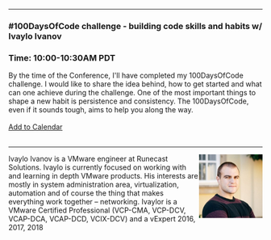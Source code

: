 <style>
  body {background-image:url('github-site-BG.png'); background-repeat: repeat-y; }
  .wrapper {margin-top:75px;}
  header {top:20px!important;
  .session-wrapper{border:1px solid #36373b; border-radius:5px; padding:20px; background-color:##D3D3D3;}
  
</style>
<hr/>

### **#100DaysOfCode challenge - building code skills and habits w/ Ivaylo Ivanov**
### **Time: 10:00-10:30AM PDT**
<div class="session-wrapper">
By the time of the Conference, I'll have completed my 100DaysOfCode challenge. I would like to share the idea behind, how to get started and what can one achieve during the challenge. One of the most important things to shape a new habit is persistence and consistency. The 100DaysOfCode, even if it sounds tough, aims to help you along the way.
<br>
<br> 
<a title="Add to Calendar" class="addeventatc" data-id="hb5085538" href="https://www.addevent.com/event/hb5085538" target="_blank" rel="nofollow">Add to Calendar</a>
        <script type="text/javascript" src="https://addevent.com/libs/atc/1.6.1/atc.min.js" async defer></script>
</div>
<br> 

<hr/>
<img src="ivaylo_ivanov.jpg" alt="Ivaylo Ivanov" width="25%" align="right">
    
<p>Ivaylo Ivanov is a VMware engineer at Runecast Solutions. Ivaylo is currently focused on working with and learning in depth VMware products. His interests are mostly in system administration area, virtualization, automation and of course the thing that makes everything work together – networking. Ivaylor is a VMware Certified Professional (VCP-CMA, VCP-DCV, VCAP-DCA, VCAP-DCD, VCIX-DCV) and a vExpert 2016, 2017, 2018</p>

